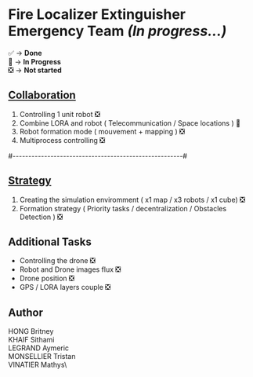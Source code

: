 # Fire Localizer Extinguisher Emergency Team *(In progress...)*

✅ -> **Done**\
🔄 -> **In Progress**\
❎  -> **Not started**


## [Collaboration](collaboration)

1. Controlling 1 unit robot ❎
2. Combine LORA and robot ( Telecommunication / Space locations ) 🔄
3. Robot formation mode ( mouvement + mapping ) ❎
4. Multiprocess controlling ❎

#------------------------------------------------------#

## [Strategy](strategy)

1. Creating the simulation enviromment ( x1 map / x3 robots / x1 cube) ❎
2. Formation strategy ( Priority tasks / decentralization / Obstacles Detection ) ❎

## Additional Tasks

- Controlling the drone ❎
- Robot and Drone images flux ❎
- Drone position ❎
- GPS / LORA layers couple ❎

## Author

HONG       Britney\
KHAIF      Sithami\
LEGRAND    Aymeric\
MONSELLIER Tristan\
VINATIER   Mathys\